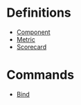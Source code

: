 # Definitions
- [Component](./component-definition.md)
- [Metric](./metric-definition.md)
- [Scorecard](./scorecard-definition.md)


# Commands
- [Bind](./bind-command.md)

